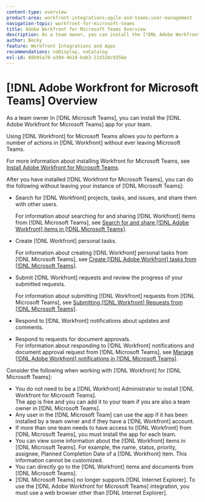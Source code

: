 ```yaml
---
content-type: overview
product-area: workfront-integrations;agile-and-teams;user-management
navigation-topic: workfront-for-microsoft-teams
title: Adobe Workfront for Microsoft Teams Overview
description: As a team owner, you can install the [!DNL Adobe Workfront for Microsoft Teams] app for your team.
author: Becky
feature: Workfront Integrations and Apps
recommendations: noDisplay, noCatalog
exl-id: 88b05a70-a304-461d-bab3-21d328c9356e
---
```

# [!DNL Adobe Workfront for Microsoft Teams] Overview

<!-- Audited: 12/2023 -->

As a team owner In [!DNL Microsoft Teams], you can install the [!DNL Adobe Workfront for Microsoft Teams] app for your team.

Using [!DNL Workfront] for Microsoft Teams allows you to perform a number of actions in [!DNL Workfront] without ever leaving Microsoft Teams.

For more information about installing Workfront for Microsoft Teams, see [Install Adobe Workfront for Microsoft Teams](../../workfront-integrations-and-apps/using-workfront-with-microsoft-teams/install-workfront-ms-teams.md).

After you have installed [!DNL Workfront for Microsoft Teams], you can do the following without leaving your instance of [!DNL Microsoft Teams]:

* Search for [!DNL Workfront] projects, tasks, and issues, and share them with other users.

   For information about searching for and sharing [!DNL Workfront] items from [!DNL Microsoft Teams], see [Search for and share [!DNL Adobe Workfront] items in [!DNL Microsoft Teams]](../../workfront-integrations-and-apps/using-workfront-with-microsoft-teams/search-for-and-share-wf-items-in-ms-teams.md).

* Create [!DNL Workfront] personal tasks.

   For information about creating [!DNL Workfront] personal tasks from [!DNL Microsoft Teams], see [Create [!DNL Adobe Workfront] tasks from [!DNL Microsoft Teams]](../../workfront-integrations-and-apps/using-workfront-with-microsoft-teams/create-workfront-tasks-from-ms-teams.md).

* Submit [!DNL Workfront] requests and review the progress of your submitted requests.

   For information about submitting [!DNL Workfront] requests from [!DNL Microsoft Teams], see [Submitting [!DNL Workfront] Requests from [!DNL Microsoft Teams]](../../workfront-integrations-and-apps/using-workfront-with-microsoft-teams/submit-workfront-requests-from-ms-teams.md).

* Respond to [!DNL Workfront] notifications about updates and comments.
* Respond to requests for document approvals.\
   For information about responding to [!DNL Workfront] notifications and document approval request from [!DNL Microsoft Teams], see [Manage [!DNL Adobe Workfront] notifications in [!DNL Microsoft Teams]](../../workfront-integrations-and-apps/using-workfront-with-microsoft-teams/manage-wf-notifications-approval-requests-ms-teams.md).

Consider the following when working with [!DNL Workfront] for [!DNL Microsoft Teams]:

* You do not need to be a [!DNL Workfront] Administrator to install [!DNL Workfront for Microsoft Teams].\
   The app is free and you can add it to your team if you are also a team owner in [!DNL Microsoft Teams]. 
* Any user in the [!DNL Microsoft Team] can use the app if it has been installed by a team owner and if they have a [!DNL Workfront] account. 
* If more than one team needs to have access to [!DNL Workfront] from [!DNL Microsoft Teams], you must install the app for each team. 
* You can view some information about the [!DNL Workfront] items in [!DNL Microsoft Teams]. For example, the name, status, priority, assignee, Planned Completion Date of a [!DNL Workfront] item. This information cannot be customized.
* You can directly go to the [!DNL Workfront] items and documents from [!DNL Microsoft Teams].
* [!DNL Microsoft Teams] no longer supports [!DNL Internet Explorer]. To use the [!DNL Adobe Workfront for Microsoft Teams] integration, you must use a web browser other than [!DNL Internet Explorer].
